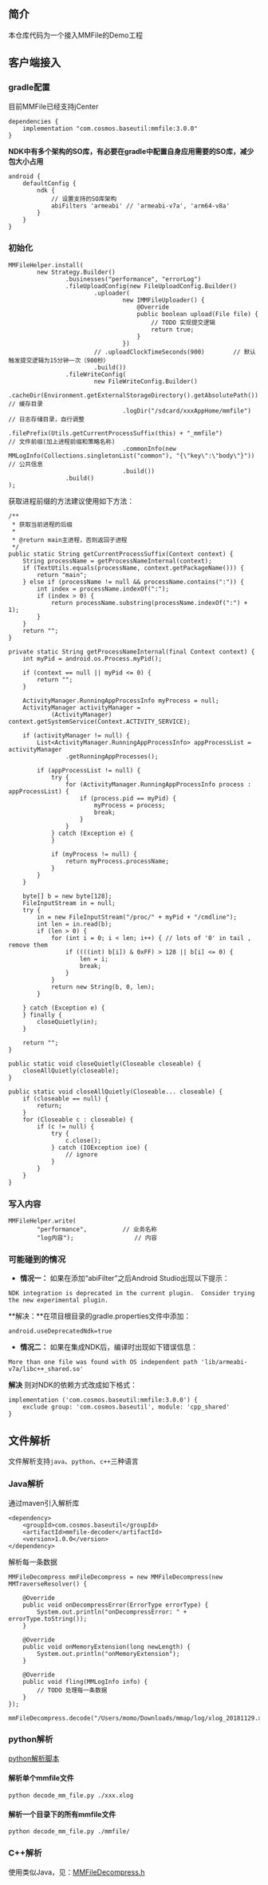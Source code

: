 ## 简介
本仓库代码为一个接入MMFile的Demo工程

## 客户端接入

### gradle配置
目前MMFile已经支持jCenter

```
dependencies {
    implementation "com.cosmos.baseutil:mmfile:3.0.0"
}
```

**NDK中有多个架构的SO库，有必要在gradle中配置自身应用需要的SO库，减少包大小占用**

```
android {
    defaultConfig {
        ndk {
            // 设置支持的SO库架构
            abiFilters 'armeabi' // 'armeabi-v7a', 'arm64-v8a'
        }
    }
}
```

### 初始化

```
MMFileHelper.install(
        new Strategy.Builder()
                .businesses("performance", "errorLog")
                .fileUploadConfig(new FileUploadConfig.Builder()
                        .uploader(
                                new IMMFileUploader() {
                                    @Override
                                    public boolean upload(File file) {
                                        // TODO 实现提交逻辑
                                        return true;
                                    }
                                })
                        // .uploadClockTimeSeconds(900)        // 默认触发提交逻辑为15分钟一次（900秒）
                        .build())
                .fileWriteConfig(
                        new FileWriteConfig.Builder()
                                .cacheDir(Environment.getExternalStorageDirectory().getAbsolutePath())          // 缓存目录
                                .logDir("/sdcard/xxxAppHome/mmfile")                                            // 日志存储目录，自行调整
                                .filePrefix(Utils.getCurrentProcessSuffix(this) + "_mmfile")             // 文件前缀(加上进程前缀和策略名称)
                                .commonInfo(new MMLogInfo(Collections.singletonList("common"), "{\"key\":\"body\"}"))       // 公共信息
                                .build())
                .build()
);
```

获取进程前缀的方法建议使用如下方法：

```
/**
 * 获取当前进程的后缀
 *
 * @return main主进程，否则返回子进程
 */
public static String getCurrentProcessSuffix(Context context) {
    String processName = getProcessNameInternal(context);
    if (TextUtils.equals(processName, context.getPackageName())) {
        return "main";
    } else if (processName != null && processName.contains(":")) {
        int index = processName.indexOf(":");
        if (index > 0) {
            return processName.substring(processName.indexOf(":") + 1);
        }
    }
    return "";
}

private static String getProcessNameInternal(final Context context) {
    int myPid = android.os.Process.myPid();

    if (context == null || myPid <= 0) {
        return "";
    }

    ActivityManager.RunningAppProcessInfo myProcess = null;
    ActivityManager activityManager =
            (ActivityManager) context.getSystemService(Context.ACTIVITY_SERVICE);

    if (activityManager != null) {
        List<ActivityManager.RunningAppProcessInfo> appProcessList = activityManager
                .getRunningAppProcesses();

        if (appProcessList != null) {
            try {
                for (ActivityManager.RunningAppProcessInfo process : appProcessList) {
                    if (process.pid == myPid) {
                        myProcess = process;
                        break;
                    }
                }
            } catch (Exception e) {
            }

            if (myProcess != null) {
                return myProcess.processName;
            }
        }
    }

    byte[] b = new byte[128];
    FileInputStream in = null;
    try {
        in = new FileInputStream("/proc/" + myPid + "/cmdline");
        int len = in.read(b);
        if (len > 0) {
            for (int i = 0; i < len; i++) { // lots of '0' in tail , remove them
                if ((((int) b[i]) & 0xFF) > 128 || b[i] <= 0) {
                    len = i;
                    break;
                }
            }
            return new String(b, 0, len);
        }

    } catch (Exception e) {
    } finally {
        closeQuietly(in);
    }

    return "";
}

public static void closeQuietly(Closeable closeable) {
    closeAllQuietly(closeable);
}

public static void closeAllQuietly(Closeable... closeable) {
    if (closeable == null) {
        return;
    }
    for (Closeable c : closeable) {
        if (c != null) {
            try {
                c.close();
            } catch (IOException ioe) {
                // ignore
            }
        }
    }
}
```

### 写入内容

```
MMFileHelper.write(
        "performance",          // 业务名称
        "log内容");                 // 内容
```

### 可能碰到的情况

- **情况一：**
如果在添加“abiFilter”之后Android Studio出现以下提示：

`NDK integration is deprecated in the current plugin.  Consider trying the new experimental plugin.`

**解决：**在项目根目录的gradle.properties文件中添加：

`android.useDeprecatedNdk=true`

- **情况二：**
如果在集成NDK后，编译时出现如下错误信息：

`More than one file was found with OS independent path 'lib/armeabi-v7a/libc++_shared.so'`

**解决**
则对NDK的依赖方式改成如下格式：

```
implementation ('com.cosmos.baseutil:mmfile:3.0.0') {
    exclude group: 'com.cosmos.baseutil', module: 'cpp_shared'
}
```

## 文件解析
文件解析支持`java`、`python`、`c++`三种语言

### Java解析
通过maven引入解析库
```
<dependency>
    <groupId>com.cosmos.baseutil</groupId>
    <artifactId>mmfile-decoder</artifactId>
    <version>1.0.0</version>
</dependency>
```

解析每一条数据

```
MMFileDecompress mmFileDecompress = new MMFileDecompress(new MMTraverseResolver() {

    @Override
    public void onDecompressError(ErrorType errorType) {
        System.out.println("onDecompressError: " + errorType.toString());
    }

    @Override
    public void onMemoryExtension(long newLength) {
        System.out.println("onMemoryExtension");
    }

    @Override
    public void fling(MMLogInfo info) {
        // TODO 处理每一条数据
    }
});

mmFileDecompress.decode("/Users/momo/Downloads/mmap/log/xlog_20181129.xlog");
```

### python解析
[python解析脚本](./decode_mm_file.py)

#### 解析单个mmfile文件

```
python decode_mm_file.py ./xxx.xlog
```

#### 解析一个目录下的所有mmfile文件

```
python decode_mm_file.py ./mmfile/
```

### C++解析

使用类似Java，见：[MMFileDecompress.h](./compression/MMFileDecompress.h)


